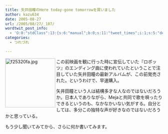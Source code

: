 ```yaml
---
title: 矢井田瞳のHere today-gone tomorrowを買いました
author: kazu634
date: 2005-08-27
url: /2005/08/27/_107/
wordtwit_post_info:
  - 'O:8:"stdClass":13:{s:6:"manual";b:0;s:11:"tweet_times";i:1;s:5:"delay";i:0;s:7:"enabled";i:1;s:10:"separation";s:2:"60";s:7:"version";s:3:"3.7";s:14:"tweet_template";b:0;s:6:"status";i:2;s:6:"result";a:0:{}s:13:"tweet_counter";i:2;s:13:"tweet_log_ids";a:1:{i:0;i:1995;}s:9:"hash_tags";a:0:{}s:8:"accounts";a:1:{i:0;s:7:"kazu634";}}'
categories:
  - つれづれ

---
```

<div class="section">
<p>
<a href="http://image.blog.livedoor.jp/simoom634/imgs/f/2/f25320fa.jpg" onclick="__gaTracker('send', 'event', 'outbound-article', 'http://image.blog.livedoor.jp/simoom634/imgs/f/2/f25320fa.jpg', '');" target="_blank"><img width="160" align="left" alt="f25320fa.jpg" src="http://image.blog.livedoor.jp/simoom634/imgs/f/2/f25320fa-s.jpg" height="157" border="0" class="pict" /></a>
</p>
  
<p>
    この前映画を観に行った時に宣伝していた『ロボッツ』のエンディング曲に使われていたということで注目していた矢井田瞳の最新アルバムが、この前発売された。というわけで、早速購入。
</p></p> 
  
<p>
    矢井田瞳という人は結構多才な人なのではないだろうか。日本人でありながら、Mejaと共同で歌を唄ったりできるというのも、なかなかいない気がする。自分としては、多分この独特な声が好きなのではないだろうかと思っている。
</p></p> 
  
<p>
    もう少し聞いてみてから、さらに何か書いてみます。
</p>
</div>